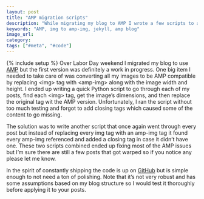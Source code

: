 ```yaml
---
layout: post
title: "AMP migration scripts"
description: "While migrating my blog to AMP I wrote a few scripts to automate going from img tags to amp-img tags."
keywords: "AMP, img to amp-img, jekyll, amp blog"
image_url:
category:
tags: ["#meta", "#code"]
---
```

{% include setup %}
Over Labor Day weekend I migrated my blog to use [AMP](https://www.ampproject.org/) but the first version was definitely a work in progress. One big item I needed to take care of was converting all my images to be AMP compatible by replacing &lt;img&gt; tag with &lt;amp-img&gt; along with the image width and height. I ended up writing a quick Python script to go through each of my posts, find each &lt;img&gt; tag, get the image’s dimensions, and then replace the original tag wit the AMP version. Unfortunately, I ran the script without too much testing and forgot to add closing tags which caused some of the content to go missing.

The solution was to write another script that once again went through every post but instead of replacing every img tag with an amp-img tag it found every amp-img referenced and added a closing tag in case it didn’t have one. These two scripts combined ended up fixing most of the AMP issues but I’m sure there are still a few posts that got warped so if you notice any please let me know.

In the spirit of constantly shipping the code is up on [GitHub](https://github.com/dangoldin/ampification) but is simple enough to not need a ton of polishing. Note that it’s not very robust and has some assumptions based on my blog structure so I would test it thoroughly before applying it to your posts.
